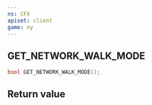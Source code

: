 ```yaml
---
ns: CFX
apiset: client
game: ny
---
```

## GET_NETWORK_WALK_MODE

```c
bool GET_NETWORK_WALK_MODE();
```


## Return value
